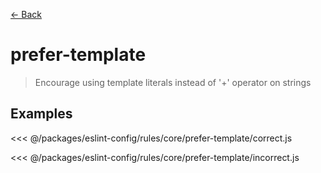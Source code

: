 [&#x2190; Back](./)
# prefer-template <badge text="warn" type="warn" vertical="middle"/>

> Encourage using template literals instead of '+' operator on strings


## Examples

<code-highlight>
 
<div slot="correct">

<<< @/packages/eslint-config/rules/core/prefer-template/correct.js

</div>

 
<div slot="incorrect">

<<< @/packages/eslint-config/rules/core/prefer-template/incorrect.js

</div>

 
</code-highlight>

